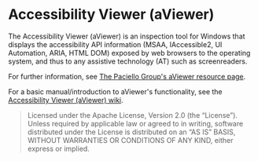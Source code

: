 # Accessibility Viewer (aViewer)

The Accessibility Viewer (aViewer) is an inspection tool for Windows that displays the accessibility API information (MSAA, IAccessible2, UI Automation, ARIA, HTML DOM) exposed by web browsers to the operating system, and thus to any assistive technology (AT) such as screenreaders.

For further information, see [The Paciello Group's aViewer resource page](http://www.paciellogroup.com/resources/aviewer/).

For a basic manual/introduction to aViewer's functionality, see the [Accessibility Viewer (aViewer) wiki](https://github.com/ThePacielloGroup/aviewer/wiki).

> Licensed under the Apache License, Version 2.0 (the “License”). Unless required by applicable law or agreed to in writing, software distributed under the License is distributed on an “AS IS” BASIS, WITHOUT WARRANTIES OR CONDITIONS OF ANY KIND, either express or implied.
